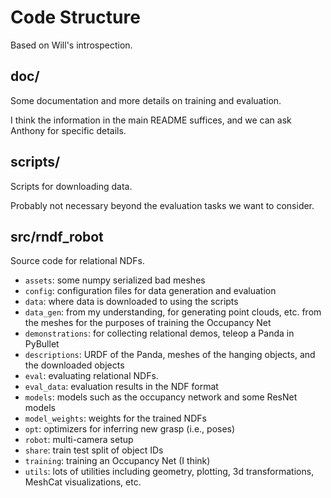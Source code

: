 # Code Structure
Based on Will's introspection.

## doc/
Some documentation and more details on training and evaluation.

I think the information in the main README suffices, and we can ask Anthony for specific details.

## scripts/
Scripts for downloading data.

Probably not necessary beyond the evaluation tasks we want to consider.

## src/rndf_robot
Source code for relational NDFs.

- `assets`: some numpy serialized bad meshes
- `config`: configuration files for data generation and evaluation
- `data`: where data is downloaded to using the scripts
- `data_gen`: from my understanding, for generating point clouds, etc. 
    from the meshes for the purposes of training the Occupancy Net
- `demonstrations`: for collecting relational demos, teleop a Panda in PyBullet
- `descriptions`: URDF of the Panda, meshes of the hanging objects, and the downloaded objects
- `eval`: evaluating relational NDFs.
- `eval_data`: evaluation results in the NDF format
- `models`: models such as the occupancy network and some ResNet models
- `model_weights`: weights for the trained NDFs
- `opt`: optimizers for inferring new grasp (i.e., poses)
- `robot`: multi-camera setup
- `share`: train test split of object IDs
- `training`: training an Occupancy Net (I think)
- `utils`: lots of utilities including geometry, plotting, 3d transformations, MeshCat visualizations, etc. 
